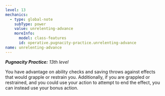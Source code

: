 ```yaml
---
level: 13
mechanics:
  - type: global-note
    subType: power
    value: unrelenting-advance
    moreInfo:
      model: class-features
      id: operative.pugnacity-practice.unrelenting-advance
name: unrelenting-advance
---
```

_**Pugnacity Practice:** 13th level_
You have advantage on ability checks and saving throws against effects that would grapple or restrain you. Additionally, if you are grappled or restrained, and you could use your action to attempt to end the effect, you can instead use your bonus action.
